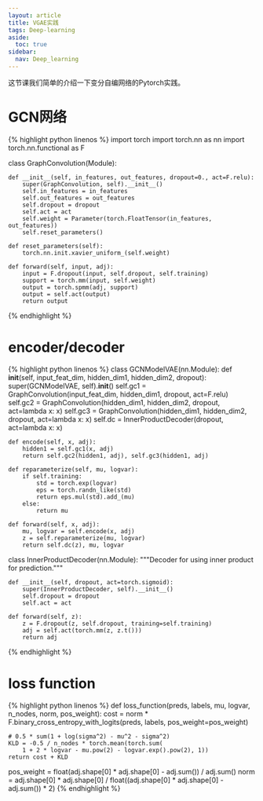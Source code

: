 ```yaml
---
layout: article
title: VGAE实践
tags: Deep-learning
aside:
  toc: true
sidebar:
  nav: Deep_learning
---
```


这节课我们简单的介绍一下变分自编网络的Pytorch实践。<!--more-->

# GCN网络

{% highlight python linenos %}
import torch
import torch.nn as nn
import torch.nn.functional as F

class GraphConvolution(Module):
    
    def __init__(self, in_features, out_features, dropout=0., act=F.relu):
        super(GraphConvolution, self).__init__()
        self.in_features = in_features
        self.out_features = out_features
        self.dropout = dropout
        self.act = act
        self.weight = Parameter(torch.FloatTensor(in_features, out_features))
        self.reset_parameters()

    def reset_parameters(self):
        torch.nn.init.xavier_uniform_(self.weight)

    def forward(self, input, adj):
        input = F.dropout(input, self.dropout, self.training)
        support = torch.mm(input, self.weight)
        output = torch.spmm(adj, support)
        output = self.act(output)
        return output
{% endhighlight %}

# encoder/decoder

{% highlight python linenos %}
class GCNModelVAE(nn.Module):
    def __init__(self, input_feat_dim, hidden_dim1, hidden_dim2, dropout):
        super(GCNModelVAE, self).__init__()
        self.gc1 = GraphConvolution(input_feat_dim, hidden_dim1, dropout, act=F.relu)
        self.gc2 = GraphConvolution(hidden_dim1, hidden_dim2, dropout, act=lambda x: x)
        self.gc3 = GraphConvolution(hidden_dim1, hidden_dim2, dropout, act=lambda x: x)
        self.dc = InnerProductDecoder(dropout, act=lambda x: x)

    def encode(self, x, adj):
        hidden1 = self.gc1(x, adj)
        return self.gc2(hidden1, adj), self.gc3(hidden1, adj)

    def reparameterize(self, mu, logvar):
        if self.training:
            std = torch.exp(logvar)
            eps = torch.randn_like(std)
            return eps.mul(std).add_(mu)
        else:
            return mu

    def forward(self, x, adj):
        mu, logvar = self.encode(x, adj)
        z = self.reparameterize(mu, logvar)
        return self.dc(z), mu, logvar

class InnerProductDecoder(nn.Module):
    """Decoder for using inner product for prediction."""

    def __init__(self, dropout, act=torch.sigmoid):
        super(InnerProductDecoder, self).__init__()
        self.dropout = dropout
        self.act = act

    def forward(self, z):
        z = F.dropout(z, self.dropout, training=self.training)
        adj = self.act(torch.mm(z, z.t()))
        return adj
{% endhighlight %}

# loss function

{% highlight python linenos %}
def loss_function(preds, labels, mu, logvar, n_nodes, norm, pos_weight):
    cost = norm * F.binary_cross_entropy_with_logits(preds, labels, pos_weight=pos_weight)

    # 0.5 * sum(1 + log(sigma^2) - mu^2 - sigma^2)
    KLD = -0.5 / n_nodes * torch.mean(torch.sum(
        1 + 2 * logvar - mu.pow(2) - logvar.exp().pow(2), 1))
    return cost + KLD

pos_weight = float(adj.shape[0] * adj.shape[0] - adj.sum()) / adj.sum()
    norm = adj.shape[0] * adj.shape[0] / float((adj.shape[0] * adj.shape[0] - adj.sum()) * 2)
{% endhighlight %}

